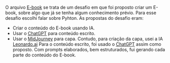 O arquivo [E-book](E-book_Python_Final_Version.pdf) se trata de um desafio em que foi proposto criar um E-book, sobre algo que já se tenha algum conhecimento prévio.
Para esse desafio escolhi falar sobre Pyhton.
As propostas do desafio eram:
  - Criar o conteúdo do E-book usando IA.
  - Usar o [ChatGPT](https://openai.com/chatgpt/) para conteúdo escrito.
  - Usar o [MidJourney](https://www.midjourney.com/) para capa.
Contudo, para criação da capa, usei a IA [Leonardo.ai](https://leonardo.ai)
Para o conteúdo escrito, foi usado o [ChatGPT](https://openai.com/chatgpt/) assim como proposto.
Com prompts elaborados, bem estruturados, fui gerando cada parte do conteúdo do E-book.
